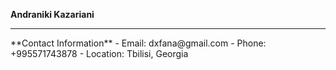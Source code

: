 **Andraniki Kazariani**
<hr>
 **Contact Information**
- Email: dxfana@gmail.com
- Phone: +995571743878
- Location: Tbilisi, Georgia

